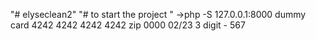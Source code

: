 "# elyseclean2"
"# to start the project "
->php -S 127.0.0.1:8000
dummy card 4242 4242 4242 4242
zip 0000
02/23
3 digit - 567
